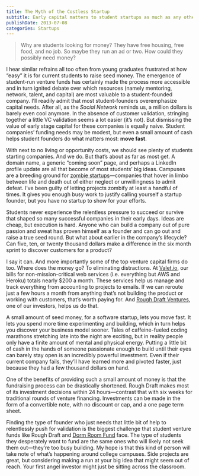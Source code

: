 ```yaml
---
title: The Myth of the Costless Startup
subtitle: Early capital matters to student startups as much as any other
publishDate: 2013-07-08
categories: Startups
---
```


>Why are students looking for money? They have free housing, free food, and no job. So maybe they run an ad or two. How could they possibly need money?

I hear similar refrains all too often from young graduates frustrated at how “easy” it is for current students to raise seed money. The emergence of student-run venture funds has certainly made the process more accessible and in turn ignited debate over which resources (namely mentoring, network, talent, and capital) are most valuable to a student-founded company. I’ll readily admit that most student-founders overemphasize capital needs. After all, as the *Social Network* reminds us, a million dollars is barely even cool anymore. In the absence of customer validation, stringing together a little VC validation seems a lot easier (it’s not). But dismissing the value of early stage capital for these companies is equally naive. Student companies’ funding needs may be modest, but even a small amount of cash helps student founders do what matters most: **move fast**.

With next to no living or opportunity costs, we should see plenty of students starting companies. And we do. But that’s about as far as most get. A domain name, a generic “coming soon” page, and perhaps a LinkedIn profile update are all that become of most students’ big ideas. Campuses are a breeding ground for [zombie startups](http://www.daniellemorrill.com/2013/03/zombie-startups/)—companies that hover in limbo between life and death out of either neglect or unwillingness to admit defeat. I’ve been guilty of letting projects zombify at least a handful of times. It gives you enough busy work to justify calling yourself a startup founder, but you have no startup to show for your efforts.

Students never experience the relentless pressure to succeed or survive that shaped so many successful companies in their early days. Ideas are cheap, but execution is hard. Anyone who can build a company out of pure passion and sweat has proven himself as a founder and can go out and raise a true seed round. But what about earlier in the company’s lifecycle? Can five, ten, or twenty thousand dollars make a difference in the six month sprint to discover customers for a product?

I say it can. And more importantly some of the top venture capital firms do too. Where does the money go? To eliminating distractions. At [Valet.io](http://valet.io), our bills for non-mission-critical web services (i.e. everything but AWS and Heroku) totals nearly $200 a month. These services help us manage and track everything from accounting to projects to emails. If we can reroute just a few hours a month from anything that’s not building the product or working with customers, that’s worth paying for. And [Rough Draft Ventures](http://roughdraft.vc/), one of our investors, helps us do that.

A small amount of seed money, for a software startup, lets you move fast. It lets you spend more time experimenting and building, which in turn helps you discover your business model sooner. Tales of caffeine-fueled coding marathons stretching late into the night are exciting, but in reality people only have a finite amount of mental and physical energy. Putting a little bit of cash in the hands of someone passionate enough to build until their eyes can barely stay open is an incredibly powerful investment. Even if their current company fails, they’ll have learned more and pivoted faster, just because they had a few thousand dollars on hand.

One of the benefits of providing such a small amount of money is that the fundraising process can be drastically shortened. Rough Draft makes most of its investment decisions within 24 hours—contrast that with six weeks for traditional rounds of venture financing. Investments can be made in the form of a convertible note, with no discount or cap, and a one page term sheet.

Finding the type of founder who just needs that little bit of help to relentlessly push for validation is the biggest challenge that student venture funds like Rough Draft and [Dorm Room Fund](http://dormroomfund.com/) face. The type of students they desperately want to fund are the same ones who will likely not seek them out—they’re too busy building. My hope is that this kind of person will take note of what’s happening around college campuses. Side projects are great, but considering making a run at your big idea that might seem out of reach. Your first angel investor might just be sitting across the classroom.